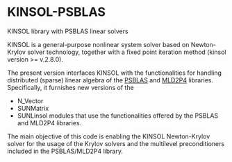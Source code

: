 # KINSOL-PSBLAS
KINSOL library with PSBLAS linear solvers

KINSOL is a general-purpose nonlinear system solver based on Newton-Krylov solver technology, together with a fixed point iteration method (kinsol version >= v.2.8.0).

The present version interfaces KINSOL with the functionalities for handling distributed (sparse) linear algebra of the [PSBLAS](https://github.com/sfilippone/psblas3) and [MLD2P4](https://github.com/sfilippone/mld2p4-2) libraries. Specifically, it furnishes new versions of the
* N_Vector
* SUNMatrix
* SUNLinsol
modules that use the functionalities offered by the PSBLAS and MLD2P4 libraries. 

The main objective of this code is enabling the KINSOL Newton-Krylov solver for the usage of the Krylov solvers and the multilevel preconditioners included in the PSBLAS/MLD2P4 library.
